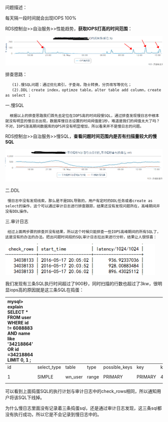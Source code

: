 问题描述：

每天隔一段时间就会出现IOPS 100%

RDS控制台>>自治服务>>性能趋势，**获取IOPS打高的时间范围**：

![screenshot](assets/457fb69a6e339ed1e381fadb1162e3229fa041dc.png)

排查思路：

```
   (1).慢SQL问题：通过优化索引，子查询，隐士转换，分页改写等优化；
   (2).DDL：create index，optimze table，alter table add column，create as select ；
```

一.慢SQL

```
  根据以上的排查思路我们首先去定位在IOPS高的时间段慢SQL，通过排查发现慢日志中根本就没有明显的慢日志出现，数据库慢日志设置的时间阀值是1秒，难道是我们的阀值太大了吗？不对，IOPS涨高期间数据库的QPS并没有明显增加，所以看来并不是慢日志的问题。
```

RDS控制台>>自治服务>>慢SQL，**查看问题时间范围内是否有扫描量较大的慢SQL**

![screenshot](assets/1bc826a430a53750d3d84814195cb6b7e11988a3.png)

二.DDL

```
 慢日志中没有发现线索，那么是不是DDL导致的，用户有定时的DDL任务或者create as select的操作，这个可以通过审计日志进行排查跟踪，结果还没有发现问题所在，高峰期间并没有DDL操作。
```

三.审计日志

```
 经过上面两步骤的排查并没有结果，所以这个时候只能排查一些IOPS高峰期间的所有SQL了，这是没有的办法的办法。把出问题时间段的SQL审计日志拉出来进行分析，结果让人很惊喜：
```

![screenshot](assets/f079ae885e13c0d664cd70bbe1452950c9b9f6db.png)

我们发现有三条SQL执行时间超过了900秒，同时扫描的行数也超过了3kw，很明显iops高的原因就是这三条SQL在捣蛋：

| mysql> explain SELECT * FROM user WHERE id != 6088883 AND name like '34218864' OR id =34218864 LIMIT 0, 1 ; |             |         |       |               |         |         |      |          |             |
| :----------------------------------------------------------- | ----------- | ------- | ----- | ------------- | ------- | ------- | ---- | -------- | ----------- |
| id                                                           | select_type | table   | type  | possible_keys | key     | key_len | ref  | rows     | Extra       |
| 1                                                            | SIMPLE      | wn_user | range | PRIMARY       | PRIMARY | 4       | NULL | 34234220 | Using where |

可以看到上面捣蛋SQL的执行计划与审计日志中的check_rows相同，所以通知用户将该SQL下线掉。

为什么慢日志里面没有记录着三条捣蛋sql，还是通过审计日志发现，这三条sql都没有执行成功，所以它是不会记录到慢日志中的。